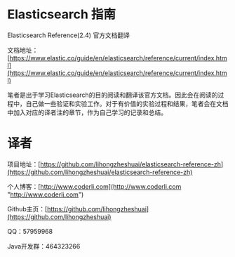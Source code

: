 # Elasticsearch 指南

Elasticsearch Reference\(2.4\) 官方文档翻译

文档地址：[https://www.elastic.co/guide/en/elasticsearch/reference/current/index.html](https://www.elastic.co/guide/en/elasticsearch/reference/current/index.html)

笔者是出于学习Elasticsearch的目的阅读和翻译该官方文档。因此会在阅读的过程中，自己做一些验证和实验工作。对于有价值的实验过程和结果，笔者会在文档中加入对应的译者注的章节，作为自己学习的记录和总结。

# 译者

项目地址：[https://github.com/lihongzheshuai/elasticsearch-reference-zh](https://github.com/lihongzheshuai/elasticsearch-reference-zh)

个人博客：[http://www.coderli.com](http://www.coderli.com "http://www.coderli.com")

Github主页：[https://github.com/lihongzheshuai](https://github.com/lihongzheshuai)

QQ：57959968

Java开发群：464323266

